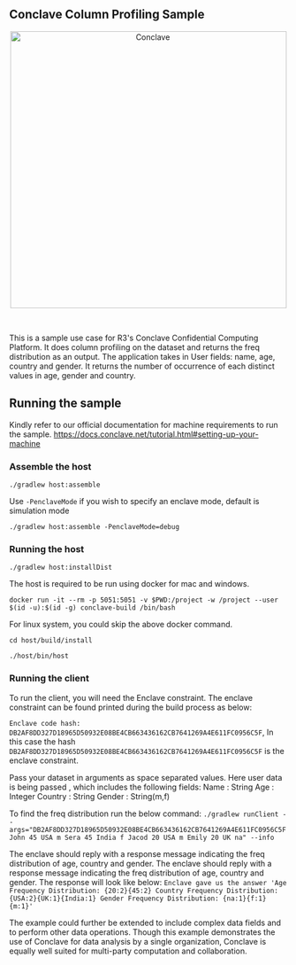 ## Conclave Column Profiling Sample


<p align="center">
  <img src="https://conclave.net/wp-content/uploads/2020/12/Conclave_logo_master.png" alt="Conclave" width="500">
</p>
<br>

This is a sample use case for R3's Conclave Confidential Computing Platform.
It does column profiling on the dataset and returns the freq distribution as an output.
The application takes in User fields: name, age, country and gender. It returns the number of occurrence of each distinct values in age, gender and country.


## Running the sample
Kindly refer to our official documentation for machine requirements to run the sample.
https://docs.conclave.net/tutorial.html#setting-up-your-machine

### Assemble the host

`./gradlew host:assemble`

Use `-PenclaveMode` if you wish to specify an enclave mode, default is simulation mode

`./gradlew host:assemble -PenclaveMode=debug`

### Running the host

`./gradlew host:installDist`

The host is required to be run using docker for mac and windows.

`docker run -it --rm -p 5051:5051 -v $PWD:/project -w /project --user $(id -u):$(id -g) conclave-build /bin/bash`

For linux system, you could skip the above docker command.

`cd host/build/install`

`./host/bin/host`

### Running the client
To run the client, you will need the Enclave constraint.
The enclave constraint can be found printed during the build process as below:

`Enclave code hash:   DB2AF8DD327D18965D50932E08BE4CB663436162CB7641269A4E611FC0956C5F`, In this
case the hash `DB2AF8DD327D18965D50932E08BE4CB663436162CB7641269A4E611FC0956C5F` is the enclave constraint.

Pass your dataset in arguments as space separated values. Here user data is being passed , which includes the following fields:
Name : String
Age : Integer
Country : String
Gender : String(m,f)

To find the freq distribution run the below command:
`./gradlew runClient --args="DB2AF8DD327D18965D50932E08BE4CB663436162CB7641269A4E611FC0956C5F John 45 USA m Sera 45 India f Jacod 20 USA m Emily 20 UK na" --info`

The enclave should reply with a response message indicating the freq distribution of age, country and gender.
The enclave should reply with a response message indicating the freq distribution of age, country and gender.
The response will look like below:
`Enclave gave us the answer 'Age Frequency Distribution: {20:2}{45:2} Country Frequency Distribution: {USA:2}{UK:1}{India:1} Gender Frequency Distribution: {na:1}{f:1}{m:1}'`

The example could further be extended to include complex data fields and to perform other data operations. 
Though this example demonstrates the use of Conclave for data analysis by a single organization, Conclave is equally well suited for multi-party computation and collaboration.